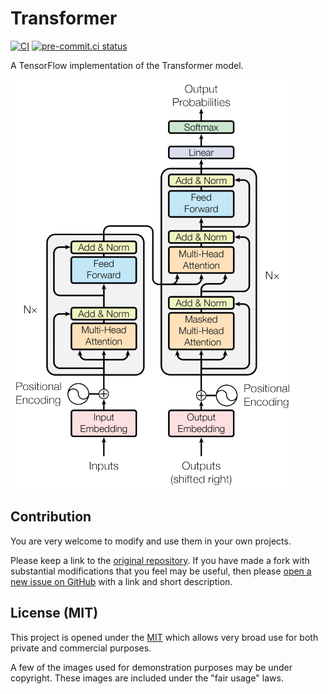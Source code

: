 <!--
 Copyright (c) 2022 Victor I. Afolabi

 This software is released under the MIT License.
 https://opensource.org/licenses/MIT
-->

# Transformer

[![CI](https://github.com/victor-iyi/transformer/actions/workflows/ci.yaml/badge.svg)](https://github.com/victor-iyi/transformer/actions/workflows/ci.yaml)
[![pre-commit.ci status](https://results.pre-commit.ci/badge/github/victor-iyi/transformer/main.svg)](https://results.pre-commit.ci/latest/github/victor-iyi/transformer/main)

A TensorFlow implementation of the Transformer model.

![Transformer](./images/transformer.png)

## Contribution

You are very welcome to modify and use them in your own projects.

Please keep a link to the [original repository]. If you have made a fork with
substantial modifications that you feel may be useful, then please [open a new
issue on GitHub][issues] with a link and short description.

## License (MIT)

This project is opened under the [MIT][license] which allows very
broad use for both private and commercial purposes.

A few of the images used for demonstration purposes may be under copyright.
These images are included under the "fair usage" laws.

[original repository]: https://github.com/victor-iyi/transformer
[issues]: https://github.com/victor-iyi/transformer/issues
[license]: ./LICENSE
